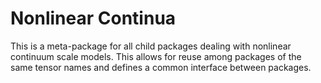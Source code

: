 # Nonlinear Continua

This is a meta-package for all child packages dealing with nonlinear continuum scale models. This allows for reuse among packages of the same tensor names and defines a common interface between packages.
